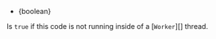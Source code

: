 <!-- YAML
added: v10.5.0
-->

* {boolean}

Is `true` if this code is not running inside of a [`Worker`][] thread.

